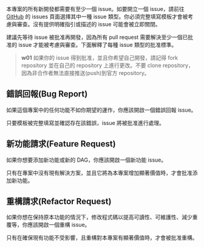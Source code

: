 

本專案的所有新開發都需要有至少一個 issue。如要開立一個 issue，請前往 [GitHub](https://github.com/tpe-doit/Taipei-City-Dashboard-Data-End/issues/new/choose) 的 issues 頁面選擇其中一種 issue 類型。你必須完整填寫模板才會被考慮與審查。沒有提供明確指引或描述的 issue 可能會被立即關閉。

建議先等待 issue 被批准再開發，因為所有 pull request 需要解決至少一個已批准的 issue 才能被考慮與審查。下面解釋了每種 issue 類型的批准標準。

> **w01**
> 如果你的 issue 得到批准，並且你希望自己開發，請記得 fork repository 並在自己的 repository 上進行更改。不要 clone repository，因為非合作者無法直接推送(push)到官方 repository。

## 錯誤回報(Bug Report)

如果這個專案中的任何功能不如你期望的運作，你應該開啟一個錯誤回報 issue。

只要模板被完整填寫並確認存在該錯誤，issue 將被批准進行處理。

## 新功能請求(Feature Request)

如果你想要添加新功能或新的 DAG，你應該開啟一個新功能 issue。

只有在專案中沒有現有解決方案，並且它將為本專案增加顯著價值時，才會批准添加新功能。

## 重構請求(Refactor Request)

如果你想在保持原本功能的情況下，修改程式碼以提高可讀性、可維護性、減少重覆等，你應該開啟一個重構 issue。

只有在確保現有功能不受影響，且重構對本專案有顯著價值時，才會被批准重構。
